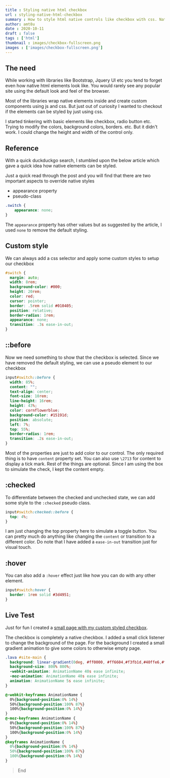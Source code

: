 ```yaml
---
title : Styling native html checkbox
url : styling-native-html-checkbox
summary : How to style html native controls like checkbox with css. Native elements can be styled using appearance property and ::before pseudo element.
author: amt8u
date : 2020-10-11
draft : false
tags : ['html']
thumbnail : images/checkbox-fullscreen.png
images : ['images/checkbox-fullscreen.png']
---
```


## The need
While working with libraries like Bootstrap, Jquery UI etc you tend to forget even how native html elements look like. You would rarely see any popular site using the default look and feel of the browser.

Most of the libraries wrap native elements inside and create custom components using js and css. But just out of curiosity I wanted to checkout if the elements can be styled by just using css.

I started tinkering with basic elements like checkbox, radio button etc. Trying to modify the colors, background colors, borders. etc. But it didn't work. I could change the height and width of the control only.

## Reference
With a quick duckduckgo search, I stumbled upon the below article which gave a quick idea how native elements can be styled.

Just a quick read through the post and you will find that there are two important aspects to override native styles
* appearance property
* pseudo-class

```css
.switch {
    appearance: none;
}
```

The `appearance` property has other values but as suggested by the article, I used `none` to remove the default styling.

## Custom style
We can always add a css selector and apply some custom styles to setup our checkbox

```css
#switch {
  margin: auto;
  width: 8rem;
  background-color: #000;
  height: 20rem;
  color: red;
  cursor: pointer;
  border: .5rem solid #010405;
  position: relative;
  border-radius: 1rem;
  appearance: none;
  transition: .3s ease-in-out;
}
```

## ::before
Now we need something to show that the checkbox is selected. Since we have removed the default styling, we can use a pseudo element to our checkbox

```css
input#switch::before {
  width: 85%;
  content: "";
  text-align: center;
  font-size: 10rem;
  line-height: 16rem;
  height: 43%;
  color: cornflowerblue;
  background-color: #15191d;
  position: absolute;
  left: 7%;
  top: 55%;
  border-radius: 1rem;
  transition: .2s ease-in-out;
}
```

Most of the properties are just to add color to our control. The only required thing is to have `content` property set. You can also use `\2713` for content to display a tick mark. Rest of the things are optional. Since I am using the box to simulate the check, I kept the content empty.

## :checked
To differentiate between the checked and unchecked state, we can add some style to the `:checked` pseudo class.

```css
input#switch:checked::before {
  top: 4%;
}
```

I am just changing the top property here to simulate a toggle button. You can pretty much do anything like changing the `content` or transition to a different color. Do note that I have added a `ease-in-out` transition just for visual touch.


## :hover
You can also add a `:hover` effect just like how you can do with any other element.

```css
input#switch:hover {
  border: 1rem solid #3d4951;
}
```

## Live Test
Just for fun I created a [small page with my custom styled checkbox](https://cybr.cafe/styling-native-checkbox/).

The checkbox is completely a native checkbox. I added a small click listener to change the background of the page. For the background I created a small gradient animation to give some colors to otherwise empty page.

```css
.lava #site-main {
  background: linear-gradient(0deg, #ff0000, #ff6604,#f3fb1d,#40ffe6,#f7e941,#84eb3c, #1fe600, #ff743a, #ff0000);
  background-size: 800% 800%;
  -webkit-animation: AnimationName 40s ease infinite;
  -moz-animation: AnimationName 40s ease infinite;
  animation: AnimationName 5s ease infinite;
}

@-webkit-keyframes AnimationName {
  0%{background-position:0% 14%}
  50%{background-position:100% 87%}
  100%{background-position:0% 14%}
}
@-moz-keyframes AnimationName {
  0%{background-position:0% 14%}
  50%{background-position:100% 87%}
  100%{background-position:0% 14%}
}
@keyframes AnimationName {
  0%{background-position:0% 14%}
  50%{background-position:100% 87%}
  100%{background-position:0% 14%}
}
```

> End
